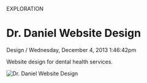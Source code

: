 <p class="type">EXPLORATION</p>

# Dr. Daniel Website Design

<p class="meta">Design  /  Wednesday, December 4, 2013 1:46:42pm</p>

Website design for dental health services.

![Dr. Daniel Website Design](https://farooq-agent.web.app/assets/images/works/largeiwjqr1lJ_work_image.jpg)

